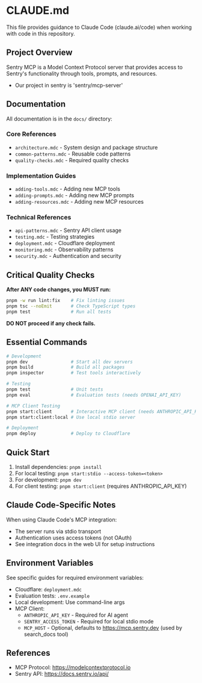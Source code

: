 # CLAUDE.md

This file provides guidance to Claude Code (claude.ai/code) when working with code in this repository.

## Project Overview

Sentry MCP is a Model Context Protocol server that provides access to Sentry's functionality through tools, prompts, and resources.

- Our project in sentry is 'sentry/mcp-server'

## Documentation

All documentation is in the `docs/` directory:

### Core References
- `architecture.mdc` - System design and package structure
- `common-patterns.mdc` - Reusable code patterns
- `quality-checks.mdc` - Required quality checks

### Implementation Guides  
- `adding-tools.mdc` - Adding new MCP tools
- `adding-prompts.mdc` - Adding new MCP prompts
- `adding-resources.mdc` - Adding new MCP resources

### Technical References
- `api-patterns.mdc` - Sentry API client usage
- `testing.mdc` - Testing strategies
- `deployment.mdc` - Cloudflare deployment
- `monitoring.mdc` - Observability patterns
- `security.mdc` - Authentication and security

## Critical Quality Checks

**After ANY code changes, you MUST run:**

```bash
pnpm -w run lint:fix    # Fix linting issues
pnpm tsc --noEmit       # Check TypeScript types
pnpm test               # Run all tests
```

**DO NOT proceed if any check fails.**

## Essential Commands

```bash
# Development
pnpm dev                # Start all dev servers
pnpm build              # Build all packages
pnpm inspector          # Test tools interactively

# Testing
pnpm test               # Unit tests
pnpm eval               # Evaluation tests (needs OPENAI_API_KEY)

# MCP Client Testing
pnpm start:client       # Interactive MCP client (needs ANTHROPIC_API_KEY)
pnpm start:client:local # Use local stdio server

# Deployment
pnpm deploy             # Deploy to Cloudflare
```

## Quick Start

1. Install dependencies: `pnpm install`
2. For local testing: `pnpm start:stdio --access-token=<token>`
3. For development: `pnpm dev`
4. For client testing: `pnpm start:client` (requires ANTHROPIC_API_KEY)

## Claude Code-Specific Notes

When using Claude Code's MCP integration:
- The server runs via stdio transport
- Authentication uses access tokens (not OAuth)
- See integration docs in the web UI for setup instructions

## Environment Variables

See specific guides for required environment variables:
- Cloudflare: `deployment.mdc`
- Evaluation tests: `.env.example`
- Local development: Use command-line args
- MCP Client: 
  - `ANTHROPIC_API_KEY` - Required for AI agent
  - `SENTRY_ACCESS_TOKEN` - Required for local stdio mode
  - `MCP_HOST` - Optional, defaults to https://mcp.sentry.dev (used by search_docs tool)

## References

- MCP Protocol: https://modelcontextprotocol.io
- Sentry API: https://docs.sentry.io/api/